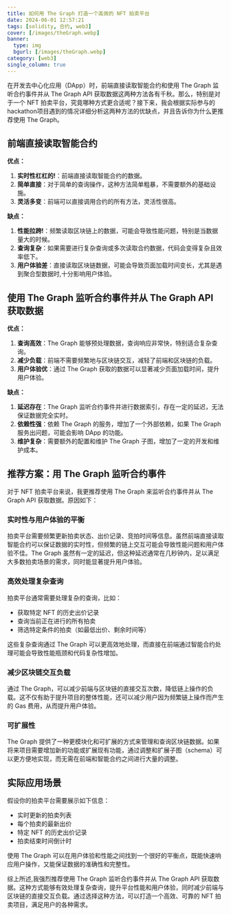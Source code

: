 ```yaml
---
title: 如何用 The Graph 打造一个高效的 NFT 拍卖平台
date: 2024-06-01 12:57:21
tags: [solidity, 合约, web3]
cover: [/images/theGraph.webp]
banner:
  type: img
  bgurl: [/images/theGraph.webp]
category: [web3]
single_column: true
---
```


在开发去中心化应用（DApp）时，前端直接读取智能合约和使用 The Graph 监听合约事件并从 The Graph API 获取数据这两种方法各有千秋。那么，特别是对于一个 NFT 拍卖平台，究竟哪种方式更合适呢？接下来，我会根据实际参与的hackathon项目遇到的情况详细分析这两种方法的优缺点，并且告诉你为什么更推荐使用 The Graph。

## 前端直接读取智能合约

**优点：**
1. **实时性杠杠的!**：前端直接读取智能合约的数据。
2. **简单直接**：对于简单的查询操作，这种方法简单粗暴，不需要额外的基础设施。
3. **灵活多变**：前端可以直接调用合约的所有方法，灵活性很高。

**缺点：**
1. **性能拉跨!**：频繁读取区块链上的数据，可能会导致性能问题，特别是当数据量大的时候。
2. **查询复杂**：如果需要进行复杂查询或多次读取合约数据，代码会变得复杂且效率低下。
3. **用户体验差**：直接读取区块链数据，可能会导致页面加载时间变长，尤其是遇到聚合型数据时,十分影响用户体验。

## 使用 The Graph 监听合约事件并从 The Graph API 获取数据

**优点：**
1. **查询高效**：The Graph 能够预处理数据，查询响应非常快，特别适合复杂查询。
2. **减少负载**：前端不需要频繁地与区块链交互，减轻了前端和区块链的负载。
3. **用户体验优**：通过 The Graph 获取的数据可以显著减少页面加载时间，提升用户体验。

**缺点：**
1. **延迟存在**：The Graph 监听合约事件并进行数据索引，存在一定的延迟，无法保证数据完全实时。
2. **依赖性强**：依赖 The Graph 的服务，增加了一个外部依赖，如果 The Graph 服务出问题，可能会影响 DApp 的功能。
3. **维护复杂**：需要额外的配置和维护 The Graph 子图，增加了一定的开发和维护成本。

## 推荐方案：用 The Graph 监听合约事件

对于 NFT 拍卖平台来说，我更推荐使用 The Graph 来监听合约事件并从 The Graph API 获取数据。原因如下：

### 实时性与用户体验的平衡

拍卖平台需要频繁更新拍卖状态、出价记录、竞拍时间等信息。虽然前端直接读取智能合约可以保证数据的实时性，但频繁的链上交互可能会导致性能问题和用户体验不佳。The Graph 虽然有一定的延迟，但这种延迟通常在几秒钟内，足以满足大多数拍卖场景的需求，同时能显著提升用户体验。

### 高效处理复杂查询

拍卖平台通常需要处理复杂的查询，比如：
- 获取特定 NFT 的历史出价记录
- 查询当前正在进行的所有拍卖
- 筛选特定条件的拍卖（如最低出价、剩余时间等）

这些复杂查询通过 The Graph 可以更高效地处理，而直接在前端通过智能合约处理可能会导致性能瓶颈和代码复杂性增加。

### 减少区块链交互负载

通过 The Graph，可以减少前端与区块链的直接交互次数，降低链上操作的负载。这不仅有助于提升项目的整体性能，还可以减少用户因为频繁链上操作而产生的 Gas 费用，从而提升用户体验。

### 可扩展性

The Graph 提供了一种更模块化和可扩展的方式来管理和查询区块链数据。如果将来项目需要增加新的功能或扩展现有功能，通过调整和扩展子图（schema）可以更方便地实现，而无需在前端和智能合约之间进行大量的调整。

## 实际应用场景

假设你的拍卖平台需要展示如下信息：
- 实时更新的拍卖列表
- 每个拍卖的最新出价
- 特定 NFT 的历史出价记录
- 拍卖结束时间倒计时

使用 The Graph 可以在用户体验和性能之间找到一个很好的平衡点，既能快速响应用户操作，又能保证数据的准确性和完整性。  


综上所述,我强烈推荐使用 The Graph 监听合约事件并从 The Graph API 获取数据。这种方式能够有效处理复杂查询，提升平台性能和用户体验，同时减少前端与区块链的直接交互负载。通过选择这种方法，可以打造一个高效、可靠的 NFT 拍卖项目，满足用户的各种需求。

